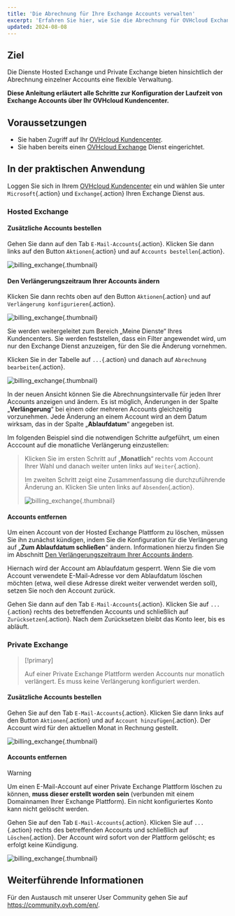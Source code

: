 ```yaml
---
title: 'Die Abrechnung für Ihre Exchange Accounts verwalten'
excerpt: 'Erfahren Sie hier, wie Sie die Abrechnung für OVHcloud Exchange im Kundencenter verwalten'
updated: 2024-08-08
---
```


## Ziel

Die Dienste Hosted Exchange und Private Exchange bieten hinsichtlich der Abrechnung einzelner Accounts eine flexible Verwaltung.

**Diese Anleitung erläutert alle Schritte zur Konfiguration der Laufzeit von Exchange Accounts über Ihr OVHcloud Kundencenter.**

## Voraussetzungen

- Sie haben Zugriff auf Ihr [OVHcloud Kundencenter](https://www.ovh.com/auth/?action=gotomanager&from=https://www.ovh.de/&ovhSubsidiary=de).
- Sie haben bereits einen [OVHcloud Exchange](https://www.ovhcloud.com/de/emails/) Dienst eingerichtet.

## In der praktischen Anwendung

Loggen Sie sich in Ihrem [OVHcloud Kundencenter](https://www.ovh.com/auth/?action=gotomanager&from=https://www.ovh.de/&ovhSubsidiary=de) ein und wählen Sie unter `Microsoft`{.action} und `Exchange`{.action} Ihren Exchange Dienst aus.

### Hosted Exchange 

#### Zusätzliche Accounts bestellen

Gehen Sie dann auf den Tab `E-Mail-Accounts`{.action}. Klicken Sie dann links auf den Button `Aktionen`{.action} und auf `Accounts bestellen`{.action}.

![billing_exchange](images/billing-exchange-00.png){.thumbnail}

#### Den Verlängerungszeitraum Ihrer Accounts ändern <a name="periodicity"></a>

Klicken Sie dann rechts oben auf den Button `Aktionen`{.action} und auf `Verlängerung konfigurieren`{.action}.

![billing_exchange](images/billing-exchange-01.png){.thumbnail}

Sie werden weitergeleitet zum Bereich „Meine Dienste“ Ihres Kundencenters. Sie werden feststellen, dass ein Filter angewendet wird, um nur den Exchange Dienst anzuzeigen, für den Sie die Änderung vornehmen.

Klicken Sie in der Tabelle auf `...`{.action} und danach auf `Abrechnung bearbeiten`{.action}.

![billing_exchange](images/billing-exchange-02.png){.thumbnail}

In der neuen Ansicht können Sie die Abrechnungsintervalle für jeden Ihrer Accounts anzeigen und ändern. Es ist möglich, Änderungen in der Spalte „**Verlängerung**“ bei einem oder mehreren Accounts gleichzeitig vorzunehmen. Jede Änderung an einem Account wird an dem Datum wirksam, das in der Spalte „**Ablaufdatum**“ angegeben ist. 

Im folgenden Beispiel sind die notwendigen Schritte aufgeführt, um einen Acccount auf die monatliche Verlängerung einzustellen:

> Klicken Sie im ersten Schritt auf „**Monatlich**“ rechts vom Account Ihrer Wahl und danach weiter unten links auf `Weiter`{.action}.
>
> Im zweiten Schritt zeigt eine Zusammenfassung die durchzuführende Änderung an. Klicken Sie unten links auf `Absenden`{.action}.
>
> ![billing_exchange](images/billing-exchange-03.png){.thumbnail}

#### Accounts entfernen

Um einen Account von der Hosted Exchange Plattform zu löschen, müssen Sie ihn zunächst kündigen, indem Sie die Konfiguration für die Verlängerung auf „**Zum Ablaufdatum schließen**“ ändern. Informationen hierzu finden Sie im Abschnitt [Den Verlängerungszeitraum Ihrer Accounts ändern](./#den-verlngerungszeitraum-ihrer-accounts-ndern).

Hiernach wird der Account am Ablaufdatum gesperrt. Wenn Sie die vom Account verwendete E-Mail-Adresse vor dem Ablaufdatum löschen möchten (etwa, weil diese Adresse direkt weiter verwendet werden soll), setzen Sie noch den Account zurück.

Gehen Sie dann auf den Tab `E-Mail-Accounts`{.action}. Klicken Sie auf `...`{.action} rechts des betreffenden Accounts und schließlich auf `Zurücksetzen`{.action}. Nach dem Zurücksetzen bleibt das Konto leer, bis es abläuft.

### Private Exchange

> [!primary]
>
> Auf einer Private Exchange Plattform werden Accounts nur monatlich verlängert. Es muss keine Verlängerung konfiguriert werden.

#### Zusätzliche Accounts bestellen

Gehen Sie auf den Tab `E-Mail-Accounts`{.action}. Klicken Sie dann links auf den Button `Aktionen`{.action} und auf `Account hinzufügen`{.action}. Der Account wird für den aktuellen Monat in Rechnung gestellt.

![billing_exchange](images/billing-exchange-06.png){.thumbnail}

#### Accounts entfernen

> [!warning]
>
> Um einen E-Mail-Account auf einer Private Exchange Plattform löschen zu können, **muss dieser erstellt worden sein** (verbunden mit einem Domainnamen Ihrer Exchange Plattform). Ein nicht konfiguriertes Konto kann nicht gelöscht werden.

Gehen Sie auf den Tab `E-Mail-Accounts`{.action}. Klicken Sie auf `...`{.action} rechts des betreffenden Accounts und schließlich auf `Löschen`{.action}. Der Account wird sofort von der Plattform gelöscht; es erfolgt keine Kündigung.

![billing_exchange](images/billing-exchange-07.png){.thumbnail}

## Weiterführende Informationen

Für den Austausch mit unserer User Community gehen Sie auf <https://community.ovh.com/en/>.
